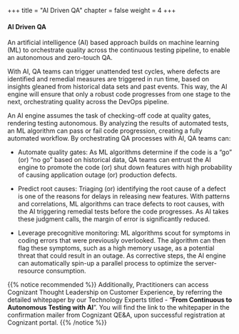 +++
title = "AI Driven QA"
chapter = false
weight = 4
+++

#### AI Driven QA

An artificial intelligence (AI) based approach builds on machine learning (ML) to orchestrate quality across the continuous testing pipeline, to enable an autonomous and zero-touch QA.

With AI, QA teams can trigger unattended test cycles, where defects are identified and remedial measures are triggered in run time, based on insights gleaned from historical data sets and past events. This way, the AI engine will ensure that only a robust code progresses from one stage to the next, orchestrating quality across the DevOps pipeline.

An AI engine assumes the task of checking-off code at quality gates, rendering testing autonomous. By analyzing the results of automated tests, an ML algorithm can pass or fail code progression, creating a fully automated workflow. By orchestrating QA processes with AI, QA teams can: 

- Automate quality gates: As ML algorithms determine if the code is a “go” (or) “no go” based on historical data, QA teams can entrust the AI engine to promote the code (or) shut down features with high probability of causing application outage (or) production defects.

- Predict root causes: Triaging (or) identifying the root cause of a defect is one of the reasons for delays in releasing new features. With patterns and correlations, ML algorithms can trace defects to root causes, with the AI triggering remedial tests before the code progresses. As AI takes these judgment calls, the margin of error is significantly reduced.

- Leverage precognitive monitoring: ML algorithms scout for symptoms in coding errors that were previously overlooked. The algorithm can then flag these symptoms, such as a high memory usage, as a potential threat that could result in an outage. As corrective steps, the AI engine can automatically spin-up a parallel process to optimize the server-resource consumption.


{{% notice recommended %}}
Additionally, Practitioners can access Cognizant Thought Leadership on Customer Experience, by referring the detailed whitepaper by our Technology Experts titled - “**From Continuous to Autonomous Testing with AI**”. You will find the link to the whitepaper in the confirmation mailer from Cognizant QE&A, upon successful registration at Cognizant portal.
{{% /notice %}}









